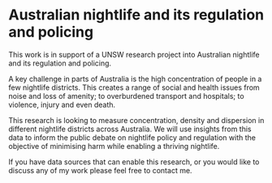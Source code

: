# Australian nightlife and its regulation and policing

This work is in support of a UNSW research project into Australian nightlife and its regulation and policing.

A key challenge in parts of Australia is the high concentration of people in a few nightlife districts. This 
creates a range of social and health issues from noise and loss of amenity; to overburdened transport and 
hospitals; to violence, injury and even death. 

This research is looking to measure concentration, density and dispersion in different nightlife districts
across Australia. We will use insights from this data to inform the public debate on nightlife policy and 
regulation with the objective of minimising harm while enabling a thriving nightlife. 

If you have data sources that can enable this research, or you would like to discuss any of my work please 
feel free to contact me.
